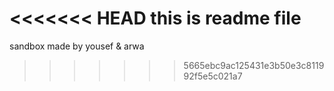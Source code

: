 <<<<<<< HEAD
this is readme file
=======
sandbox
made by yousef & arwa

>>>>>>> 5665ebc9ac125431e3b50e3c811992f5e5c021a7
